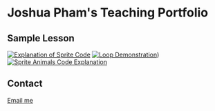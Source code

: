 
# Joshua Pham's Teaching Portfolio



## Sample Lesson
[![Explanation of Sprite Code](https://img.youtube.com/vi/6uR95epFy7M/0.jpg)](https://youtu.be/6uR95epFy7M)
[![Loop Demonstration](https://img.youtube.com/vi/WyOeh_u_XX0/0.jpg)](https://youtu.be/WyOeh_u_XX0))
[![Sprite Animals Code Explanation](https://img.youtube.com/vi/Mgnjpvv30Sc/0.jpg)](https://youtu.be/Mgnjpvv30Sc)

## Contact
[Email me](jtp011@ucsd.edu)
